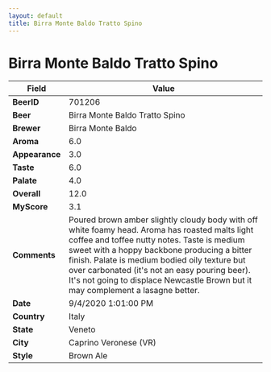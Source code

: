 ```yaml
---
layout: default
title: Birra Monte Baldo Tratto Spino
---
```


# Birra Monte Baldo Tratto Spino

| Field         | Value     |
|---------------|-----------|
| **BeerID** | 701206 |
| **Beer** | Birra Monte Baldo Tratto Spino |
| **Brewer** | Birra Monte Baldo |
| **Aroma** | 6.0 |
| **Appearance** | 3.0 |
| **Taste** | 6.0 |
| **Palate** | 4.0 |
| **Overall** | 12.0 |
| **MyScore** | 3.1 |
| **Comments** | Poured brown amber slightly cloudy body with off white foamy head. Aroma has roasted malts  light coffee and toffee nutty notes. Taste is medium sweet  with a hoppy backbone producing a bitter finish.  Palate is medium bodied oily texture but over carbonated (it's not an easy pouring beer). It's not going to displace Newcastle Brown but it may complement a lasagne better. |
| **Date** | 9/4/2020 1:01:00 PM |
| **Country** | Italy |
| **State** | Veneto |
| **City** | Caprino Veronese &#40;VR&#41; |
| **Style** | Brown Ale |
